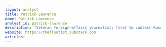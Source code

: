 ```yaml
---
layout: analyst
title: Patrick Lawrence
name: Patrick Lawrence
analyst_id: patrick-lawrence
description: "Veteran foreign–affairs journalist; first to contest Russiagate; writes longform critique of US media, war policy, and establishment narratives."
website: https://thefloutist.substack.com
articles:
---
```


